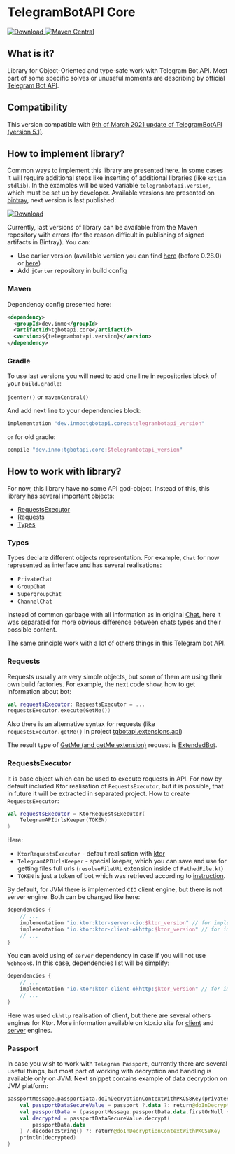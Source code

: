 # TelegramBotAPI Core

[![Download](https://api.bintray.com/packages/insanusmokrassar/TelegramBotAPI/tgbotapi.core/images/download.svg) ](https://bintray.com/insanusmokrassar/TelegramBotAPI/tgbotapi.core/_latestVersion)
[![Maven Central](https://maven-badges.herokuapp.com/maven-central/dev.inmo/tgbotapi.core/badge.svg)](https://maven-badges.herokuapp.com/maven-central/dev.inmo/tgbotapi.core)

## What is it?

Library for Object-Oriented and type-safe work with Telegram Bot API. Most part of some specific solves or unuseful
moments are describing by official [Telegram Bot API](https://core.telegram.org/bots/api).

## Compatibility

This version compatible with [9th of March 2021 update of TelegramBotAPI (version 5.1)](https://core.telegram.org/bots/api#march-9-2021).

## How to implement library?

Common ways to implement this library are presented here. In some cases it will require additional steps
like inserting of additional libraries (like `kotlin stdlib`). In the examples will be used variable
`telegrambotapi.version`, which must be set up by developer. Available versions are presented on
[bintray](https://bintray.com/insanusmokrassar/TelegramBotAPI/tgbotapi.core), next version is last published:

[![Download](https://api.bintray.com/packages/insanusmokrassar/TelegramBotAPI/tgbotapi.core/images/download.svg) ](https://bintray.com/insanusmokrassar/TelegramBotAPI/tgbotapi.core/_latestVersion)

Currently, last versions of library can be available from the Maven repository with errors (for the reason difficult in publishing
of signed artifacts in Bintray). You can:

* Use earlier version (available version you can find
[here](https://mvnrepository.com/artifact/com.github.insanusmokrassar/TelegramBotAPI) (before 0.28.0) or [here](https://mvnrepository.com/artifact/dev.inmo/tgbotapi.core))
* Add `jCenter` repository in build config

### Maven

Dependency config presented here:

```xml
<dependency>
  <groupId>dev.inmo</groupId>
  <artifactId>tgbotapi.core</artifactId>
  <version>${telegrambotapi.version}</version>
</dependency>
```

### Gradle

To use last versions you will need to add one line in repositories block of your `build.gradle`:

`jcenter()` or `mavenCentral()`

And add next line to your dependencies block:

```groovy
implementation "dev.inmo:tgbotapi.core:$telegrambotapi_version"
```

or for old gradle:

```groovy
compile "dev.inmo:tgbotapi.core:$telegrambotapi_version"
```

## How to work with library?

For now, this library have no some API god-object. Instead of this, this library has several
important objects:

* [RequestsExecutor](https://github.com/InsanusMokrassar/TelegramBotAPI/blob/master/tgbotapi.core/src/commonMain/kotlin/dev/inmo/tgbotapi/bot/RequestsExecutor.kt)
* [Requests](https://github.com/InsanusMokrassar/TelegramBotAPI/blob/master/tgbotapi.core/src/commonMain/kotlin/dev/inmo/tgbotapi/requests)
* [Types](https://github.com/InsanusMokrassar/TelegramBotAPI/blob/master/tgbotapi.core/src/commonMain/kotlin/dev/inmo/tgbotapi/types)

### Types

Types declare different objects representation. For example, `Chat` for now represented as
interface and has several realisations:

* `PrivateChat`
* `GroupChat`
* `SupergroupChat`
* `ChannelChat`

Instead of common garbage with all information as in original [Chat](https://core.telegram.org/bots/api#chat),
here it was separated for more obvious difference between chats types and their possible content.

The same principle work with a lot of others things in this Telegram bot API. 

### Requests

Requests usually are very simple objects, but some of them are using their own
build factories. For example, the next code show, how to get information about bot:

```kotlin
val requestsExecutor: RequestsExecutor = ...
requestsExecutor.execute(GetMe())
``` 

Also there is an alternative syntax for requests (like `requestsExecutor.getMe()` in project
[tgbotapi.extensions.api](../tgbotapi.extensions.api/README.md))

The result type of [GetMe (and getMe extension)](https://github.com/InsanusMokrassar/TelegramBotAPI/blob/master/tgbotapi.core/src/commonMain/kotlin/com/github/insanusmokrassar/tgbotapi/requests/GetMe.kt)
request is
[ExtendedBot](https://github.com/InsanusMokrassar/TelegramBotAPI/blob/master/tgbotapi.core/src/commonMain/kotlin/dev/inmo/tgbotapi/types/User.kt).

### RequestsExecutor

It is base object which can be used to execute requests in API. For now by default included Ktor
realisation of `RequestsExecutor`, but it is possible, that in future it will be extracted in separated
project. How to create `RequestsExecutor`:

```kotlin
val requestsExecutor = KtorRequestsExecutor(
    TelegramAPIUrlsKeeper(TOKEN)
)
```

Here:

* `KtorRequestsExecutor` - default realisation with [ktor](https://ktor.io)
* `TelegramAPIUrlsKeeper` - special keeper, which  you can save and use for getting files full urls (`resolveFileURL`
extension inside of `PathedFile.kt`)
* `TOKEN` is just a token of bot which was retrieved according to
[instruction](https://core.telegram.org/bots#3-how-do-i-create-a-bot).

By default, for JVM there is implemented `CIO` client engine, but there is not server engine. Both can be changed like
here:

```groovy
dependencies {
    // ...
    implementation "io.ktor:ktor-server-cio:$ktor_version" // for implementing of server engine
    implementation "io.ktor:ktor-client-okhttp:$ktor_version" // for implementing of additional client engine
    // ...
}
```

You can avoid using of `server` dependency in case if you will not use `Webhook`s. In this case,
dependencies list will be simplify:

```groovy
dependencies {
    // ...
    implementation "io.ktor:ktor-client-okhttp:$ktor_version" // for implementing of additional client engine
    // ...
}
```

Here was used `okhttp` realisation of client, but there are several others engines for Ktor. More information
available on ktor.io site for [client](https://ktor.io/clients/http-client/engines.html) and [server](https://ktor.io/quickstart/artifacts.html)
engines.

### Passport

In case you wish to work with `Telegram Passport`, currently there are several useful things, but most part of working
with decryption and handling is available only on JVM. Next snippet contains example of data decryption on JVM platform:

```kotlin
passportMessage.passportData.doInDecryptionContextWithPKCS8Key(privateKey) {
    val passportDataSecureValue = passport ?.data ?: return@doInDecryptionContextWithPKCS8Key
    val passportData = (passportMessage.passportData.data.firstOrNull { it is CommonPassport } ?: return@doInDecryptionContextWithPKCS8Key) as CommonPassport
    val decrypted = passportDataSecureValue.decrypt(
        passportData.data
    ) ?.decodeToString() ?: return@doInDecryptionContextWithPKCS8Key
    println(decrypted)
}
```

